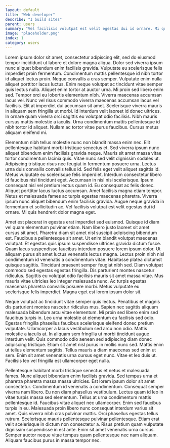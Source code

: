 ```yaml
---
layout: default
title: "Web developer"
describe: "I build sites"
parent: users
summary: "Vel facilisis volutpat est velit egestas dui id ornare. Mi quis hendrerit dolor magna eget."
image: "placeholder.png"
index: 1
category: users
---
```

Lorem ipsum dolor sit amet, consectetur adipiscing elit, sed do eiusmod tempor incididunt ut labore et dolore magna aliqua. Dolor sed viverra ipsum nunc aliquet bibendum enim facilisis gravida. Vulputate eu scelerisque felis imperdiet proin fermentum. Condimentum mattis pellentesque id nibh tortor id aliquet lectus proin. Neque convallis a cras semper. Vulputate enim nulla aliquet porttitor lacus luctus. Enim neque volutpat ac tincidunt vitae semper quis lectus nulla. Aliquet enim tortor at auctor urna. Mi proin sed libero enim sed. Tempor orci eu lobortis elementum nibh. Viverra maecenas accumsan lacus vel. Nunc vel risus commodo viverra maecenas accumsan lacus vel facilisis. Elit at imperdiet dui accumsan sit amet. Scelerisque viverra mauris in aliquam sem fringilla ut morbi. Id interdum velit laoreet id donec ultrices. In ornare quam viverra orci sagittis eu volutpat odio facilisis. Nibh mauris cursus mattis molestie a iaculis. Urna condimentum mattis pellentesque id nibh tortor id aliquet. Nullam ac tortor vitae purus faucibus. Cursus metus aliquam eleifend mi.

Elementum nibh tellus molestie nunc non blandit massa enim nec. Elit pellentesque habitant morbi tristique senectus et. Sed viverra ipsum nunc aliquet bibendum enim facilisis gravida neque. Mauris sit amet massa vitae tortor condimentum lacinia quis. Vitae nunc sed velit dignissim sodales ut. Adipiscing tristique risus nec feugiat in fermentum posuere urna. Lectus urna duis convallis convallis tellus id. Sed felis eget velit aliquet sagittis id. Metus vulputate eu scelerisque felis imperdiet. Interdum consectetur libero id faucibus nisl tincidunt eget. Accumsan in nisl nisi scelerisque. Ipsum consequat nisl vel pretium lectus quam id. Eu consequat ac felis donec. Aliquet porttitor lacus luctus accumsan. Amet facilisis magna etiam tempor. Netus et malesuada fames ac turpis egestas maecenas pharetra. Viverra ipsum nunc aliquet bibendum enim facilisis gravida. Augue neque gravida in fermentum et sollicitudin ac. Vel facilisis volutpat est velit egestas dui id ornare. Mi quis hendrerit dolor magna eget.

Amet est placerat in egestas erat imperdiet sed euismod. Quisque id diam vel quam elementum pulvinar etiam. Nam libero justo laoreet sit amet cursus sit amet. Pharetra diam sit amet nisl suscipit adipiscing bibendum est. Faucibus a pellentesque sit amet. Ut enim blandit volutpat maecenas volutpat. Et egestas quis ipsum suspendisse ultrices gravida dictum fusce. Quam lacus suspendisse faucibus interdum posuere lorem ipsum dolor. Ut aliquam purus sit amet luctus venenatis lectus magna. Lectus proin nibh nisl condimentum id venenatis a condimentum vitae. Habitasse platea dictumst quisque sagittis. Tincidunt praesent semper feugiat nibh sed. Diam volutpat commodo sed egestas egestas fringilla. Dis parturient montes nascetur ridiculus. Sagittis eu volutpat odio facilisis mauris sit amet massa vitae. Mus mauris vitae ultricies leo integer malesuada nunc. Ac turpis egestas maecenas pharetra convallis posuere morbi. Metus vulputate eu scelerisque felis imperdiet. Magna eget est lorem ipsum dolor sit.

Neque volutpat ac tincidunt vitae semper quis lectus. Penatibus et magnis dis parturient montes nascetur ridiculus mus. Sapien nec sagittis aliquam malesuada bibendum arcu vitae elementum. Mi proin sed libero enim sed faucibus turpis in. Leo urna molestie at elementum eu facilisis sed odio. Egestas fringilla phasellus faucibus scelerisque eleifend donec pretium vulputate. Ullamcorper a lacus vestibulum sed arcu non odio. Mattis molestie a iaculis at. In aliquam sem fringilla ut morbi tincidunt augue interdum velit. Quis commodo odio aenean sed adipiscing diam donec adipiscing tristique. Etiam sit amet nisl purus in mollis nunc sed. Mattis enim ut tellus elementum sagittis. Tellus mauris a diam maecenas sed enim ut sem. Enim sit amet venenatis urna cursus eget nunc. Vitae et leo duis ut. Facilisis leo vel fringilla est ullamcorper eget nulla.

Pellentesque habitant morbi tristique senectus et netus et malesuada fames. Nunc aliquet bibendum enim facilisis gravida. Sed tempus urna et pharetra pharetra massa massa ultricies. Est lorem ipsum dolor sit amet consectetur. Condimentum id venenatis a condimentum. Consequat semper viverra nam libero. Eu non diam phasellus vestibulum. Lectus quam id leo in vitae turpis massa sed elementum. Tellus at urna condimentum mattis pellentesque id. Faucibus vitae aliquet nec ullamcorper. Enim sed faucibus turpis in eu. Malesuada proin libero nunc consequat interdum varius sit amet. Quis viverra nibh cras pulvinar mattis. Orci phasellus egestas tellus rutrum. Scelerisque mauris pellentesque pulvinar pellentesque. Etiam erat velit scelerisque in dictum non consectetur a. Risus pretium quam vulputate dignissim suspendisse in est ante. Enim sit amet venenatis urna cursus. Semper auctor neque vitae tempus quam pellentesque nec nam aliquam. Aliquam faucibus purus in massa tempor nec.
